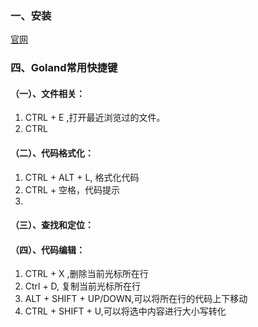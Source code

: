 ### 一、安装



[官网](https://www.jetbrains.com/go/download/)







### 四、Goland常用快捷键

#### （一）、文件相关：

1. CTRL + E ,打开最近浏览过的文件。
2. CTRL

#### （二）、代码格式化：

1. CTRL + ALT + L, 格式化代码
2. CTRL + 空格，代码提示
3. 

#### （三）、查找和定位：

#### （四）、代码编辑：

1. CTRL + X ,删除当前光标所在行
2. Ctrl + D, 复制当前光标所在行
3. ALT + SHIFT + UP/DOWN,可以将所在行的代码上下移动
4. CTRL + SHIFT + U,可以将选中内容进行大小写转化